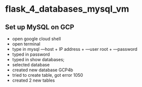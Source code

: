 # flask_4_databases_mysql_vm

## Set up MySQL on GCP
- open google cloud shell 
- open terminal
- type in mysql —host + IP address  + —user root + —password
- typed in password 
- typed in show databases; 
- selected database
- created new database GCP4b
- tried to create table, got error 1050
- created 2 new tables  
